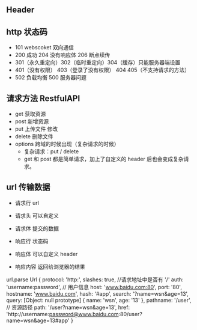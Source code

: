 ## Header

## http 状态码

- 101 webscoket 双向通信
- 200 成功 204 没有响应体 206 断点续传
- 301（永久重定向）302（临时重定向）304（缓存）只能服务器端设置
- 401（没有权限） 403（登录了没有权限） 404 405（不支持请求的方法）
- 502 负载均衡 500 服务器问题

## 请求方法 RestfulAPI

- get 获取资源
- post 新增资源
- put 上传文件 修改
- delete 删除文件
- options 跨域的时候出现（复杂请求的时候）
  - 复杂请求：put / delete
  - get 和 post 都是简单请求，加上了自定义的 header 后也会变成复杂请求。

## url 传输数据

- 请求行 url
- 请求头 可以自定义
- 请求体 提交的数据

- 响应行 状态码
- 响应体 可以自定义 header
- 响应内容 返回给浏览器的结果

url.parse
Url {
protocol: 'http:',
slashes: true, //请求地址中是否有 '/'
auth: 'username:password', // 用户信息
host: 'www.baidu.com:80',
port: '80',
hostname: 'www.baidu.com',
hash: '#app',
search: '?name=wsn&age=13',
query: [Object: null prototype] { name: 'wsn', age: '13' },
pathname: '/user', // 资源路径
path: '/user?name=wsn&age=13',
href: 'http://username:password@www.baidu.com:80/user?name=wsn&age=13#app'
}
